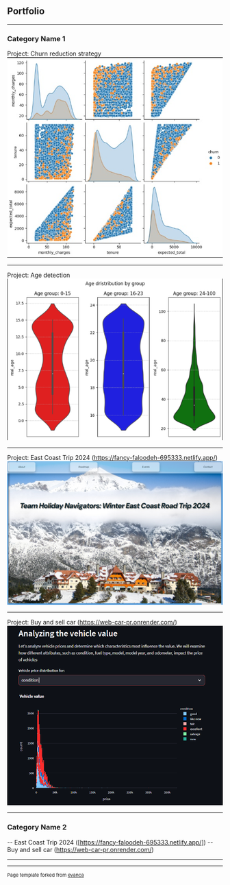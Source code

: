 ## Portfolio

---

### Category Name 1 

Project: Churn reduction strategy
<img src="images/Corr_churn.jpg?raw=true"/>

---
Project: Age detection
<img src="images/age_det.png?raw=true"/>

---
Project: East Coast Trip 2024 (https://fancy-faloodeh-695333.netlify.app/)
<img src="images/east_trip.png?raw=true"/>

---
Project: Buy and sell car (https://web-car-pr.onrender.com/)
<img src="images/web_car.png?raw=true"/>

---
### Category Name 2

-- East Coast Trip 2024  ([https://fancy-faloodeh-695333.netlify.app/])
-- Buy and sell car  (https://web-car-pr.onrender.com/)

---




---
 <p style="font-size:11px">Page template forked from <a href="https://github.com/evanca/quick-portfolio">evanca</a></p>
<!-- Remove above link if you don't want to attibute -->
